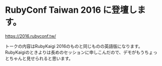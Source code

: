# RubyConf Taiwan 2016 に登壇します。

https://2016.rubyconf.tw/

トークの内容はRubyKaigi 2016のものと同じものの英語版になります。
RubyKaigiのときよりは長めのセッションに申しこんだので、デモがもうちょっとちゃんと見せられると思います。
